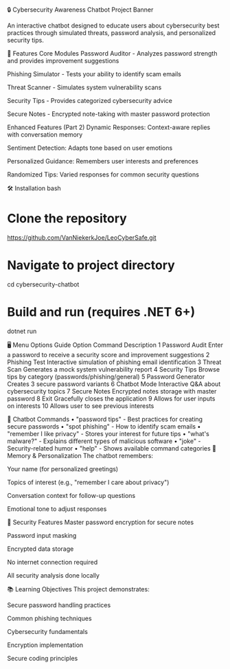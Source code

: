 🔒 Cybersecurity Awareness Chatbot
Project Banner

An interactive chatbot designed to educate users about cybersecurity best practices through simulated threats, password analysis, and personalized security tips.

🚀 Features
Core Modules
Password Auditor - Analyzes password strength and provides improvement suggestions

Phishing Simulator - Tests your ability to identify scam emails

Threat Scanner - Simulates system vulnerability scans

Security Tips - Provides categorized cybersecurity advice

Secure Notes - Encrypted note-taking with master password protection

Enhanced Features (Part 2)
Dynamic Responses: Context-aware replies with conversation memory

Sentiment Detection: Adapts tone based on user emotions

Personalized Guidance: Remembers user interests and preferences

Randomized Tips: Varied responses for common security questions

🛠️ Installation
bash
# Clone the repository
https://github.com/VanNiekerkJoe/LeoCyberSafe.git

# Navigate to project directory
cd cybersecurity-chatbot

# Build and run (requires .NET 6+)
dotnet run

🖥️ Menu Options Guide
Option	Command	Description
1	Password Audit	Enter a password to receive a security score and improvement suggestions
2️	Phishing Test	Interactive simulation of phishing email identification
3️	Threat Scan	Generates a mock system vulnerability report
4️	Security Tips	Browse tips by category (passwords/phishing/general)
5️	Password Generator	Creates 3 secure password variants
6️	Chatbot Mode	Interactive Q&A about cybersecurity topics
7️	Secure Notes	Encrypted notes storage with master password
8️	Exit	Gracefully closes the application
9 Allows for user inputs on interests
10 Allows user to see previous interests 

💬 Chatbot Commands
• "password tips" - Best practices for creating secure passwords
• "spot phishing" - How to identify scam emails
• "remember I like privacy" - Stores your interest for future tips
• "what's malware?" - Explains different types of malicious software
• "joke" - Security-related humor
• "help" - Shows available command categories
🧠 Memory & Personalization
The chatbot remembers:

Your name (for personalized greetings)

Topics of interest (e.g., "remember I care about privacy")

Conversation context for follow-up questions

Emotional tone to adjust responses

🔐 Security Features
Master password encryption for secure notes

Password input masking

Encrypted data storage

No internet connection required

All security analysis done locally

📚 Learning Objectives
This project demonstrates:

Secure password handling practices

Common phishing techniques

Cybersecurity fundamentals

Encryption implementation

Secure coding principles

